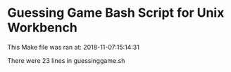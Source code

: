 # Guessing Game Bash Script for Unix Workbench


This Make file was ran at: 2018-11-07:15:14:31


There were 23 lines in guessinggame.sh
